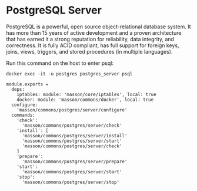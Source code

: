 
# PostgreSQL Server

PostgreSQL is a powerful, open source object-relational database system. 
It has more than 15 years of active development and a proven architecture that
has earned it a strong reputation for reliability, data integrity, and correctness.
It is fully ACID compliant, has full support for foreign keys, joins, views, triggers,
and stored procedures (in multiple languages).

Run this command on the host to enter psql:

```
docker exec -it -u postgres postgres_server psql
```

    module.exports =
      deps:
        iptables: module: 'masson/core/iptables', local: true
        docker: module: 'masson/commons/docker', local: true
      configure:
        'masson/commons/postgres/server/configure'
      commands:
        'check':
          'masson/commons/postgres/server/check'
        'install': [
          'masson/commons/postgres/server/install'
          'masson/commons/postgres/server/start'
          'masson/commons/postgres/server/check'
        ]
        'prepare':
          'masson/commons/postgres/server/prepare'
        'start':
          'masson/commons/postgres/server/start'
        'stop':
          'masson/commons/postgres/server/stop'
